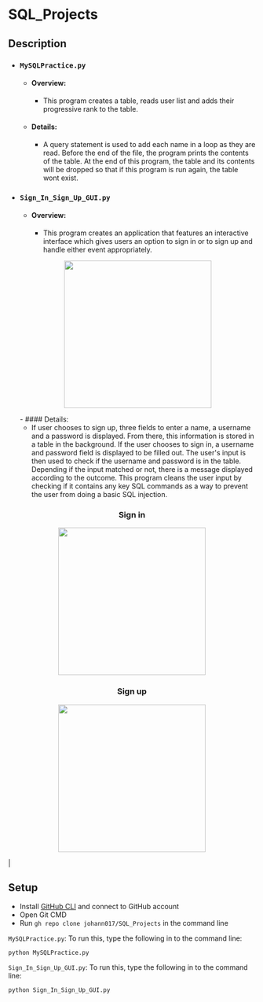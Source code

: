 # SQL_Projects

## Description
- ### `MySQLPractice.py`
  - #### Overview: 
    - This program creates a table, reads user list and adds their progressive rank to the table. 
  - #### Details: 
    - A query statement is used to add each name in a loop as they are read. Before the end of the file, the program prints the contents of the table. At the end of this program, the table and its contents will be dropped so that if this program is run again, the table wont exist.

- ### `Sign_In_Sign_Up_GUI.py`
  - #### Overview:
    - This program creates an application that features an interactive interface which gives users an option to sign in or to sign up and handle either event appropriately. 
  <p align="center">
    <img src="https://user-images.githubusercontent.com/57604319/125364574-994b2300-e327-11eb-9126-1a0655cf2d33.PNG" height = 300 width = 300/>
  </p> 
  - #### Details:
  
    - If user chooses to sign up, three fields to enter a name, a username and a password is displayed. From there, this information is stored in a table in the background. If the user chooses to sign in, a username and password field is displayed to be filled out. The user's input is then used to check if the username and password is in the table. Depending if the input matched or not, there is a message displayed according to the outcome. This program cleans the user input by checking if it contains any key SQL commands as a way to prevent the user from doing a basic SQL injection.

<h3 align="center">Sign in</h3>
<p align="center">
  <img src="https://user-images.githubusercontent.com/57604319/125364677-c0a1f000-e327-11eb-8a85-06d52236c761.PNG" height = 300 width = 300/>
</p>

<h3 align="center">Sign up</h3>
<p align="center">
  <img src="https://user-images.githubusercontent.com/57604319/125364694-c992c180-e327-11eb-824b-1bcec3cdd035.PNG" height = 300 width = 300/>
</p> |


## Setup
- Install [GitHub CLI](https://cli.github.com/) and connect to GitHub account
- Open Git CMD
- Run `gh repo clone johann017/SQL_Projects` in the command line

`MySQLPractice.py`:
To run this, type the following in to the command line:
  ```
  python MySQLPractice.py
  ```


`Sign_In_Sign_Up_GUI.py`:
To run this, type the following in to the command line:
  ```
  python Sign_In_Sign_Up_GUI.py
  ```
